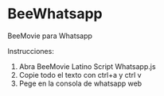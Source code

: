 # BeeWhatsapp
BeeMovie para Whatsapp

Instrucciones:

1. Abra BeeMovie Latino Script Whatsapp.js
2. Copie todo el texto con ctrl+a y ctrl v
3. Pege en la consola de whatsapp web
